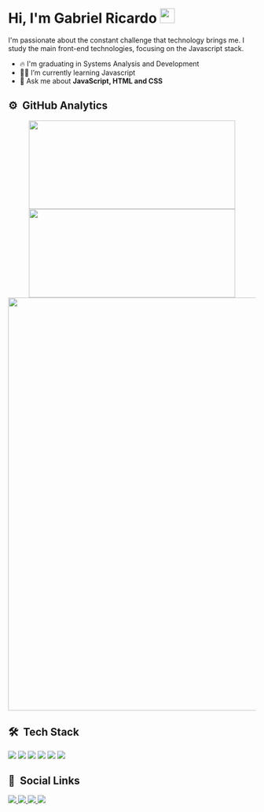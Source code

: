 # Hi, I'm Gabriel Ricardo <img src="https://raw.githubusercontent.com/kaueMarques/kaueMarques/master/hi.gif" width="30px">

I'm passionate about the constant challenge that technology brings me. I study the main front-end technologies, focusing on the Javascript stack.

- 🔥 I'm graduating in Systems Analysis and Development
- 👨‍💻 I’m currently learning Javascript
- 💬 Ask me about **JavaScript, HTML and CSS**

## ⚙️ &nbsp;GitHub Analytics
 
<div align="center">

 <img height="180em" width="420em" src="https://github-readme-stats.vercel.app/api?username=Gabriel-Ricardo&show_icons=true&theme=github_dark&include_all_commits=true&count_private=true&icon_color=bd93f9&title_color=bd93f9"/>
  
<img height="180em" width="420em" src="https://github-readme-stats.vercel.app/api/top-langs/?username=Gabriel-Ricardo&layout=compact&show_icons=true&theme=github_dark&langs_count=4&icon_color=bd93f9&title_color=bd93f9"/>
 
</div>

<div align="center">

<img width="840em" src="https://activity-graph.herokuapp.com/graph?username=Gabriel-Ricardo&bg_color=0D1117&color=A17ED5&line=A17ED5&point=f8f8f2">
 
</div>


## 🛠 &nbsp;Tech Stack

<div>
  <img src="https://img.shields.io/badge/HTML5-E34F26?style=for-the-badge&logo=html5&logoColor=white">
  <img src="https://img.shields.io/badge/CSS3-1572B6?style=for-the-badge&logo=css3&logoColor=white">
  <img src="https://img.shields.io/badge/Sass-CC6699?style=for-the-badge&logo=sass&logoColor=white">
  <img src="https://img.shields.io/badge/JavaScript-F7DF1E?style=for-the-badge&logo=javascript&logoColor=black">
  <img src="https://img.shields.io/badge/Bootstrap-563D7C?style=for-the-badge&logo=bootstrap&logoColor=white">
  <img src="https://img.shields.io/badge/Ubuntu-E95420?style=for-the-badge&logo=ubuntu&logoColor=white">
</div>

## 📱 &nbsp;Social Links

<div>

 <a href="https://www.instagram.com/gabriellldev/" target="_blank">
   <img src="https://img.shields.io/badge/-Instagram-%23E4405F?style=for-the-badge&logo=instagram&logoColor=white" target="_blank">
 </a>

 <a href="https://telegram.me/gabriellldev">
   <img src="https://img.shields.io/badge/Telegram-2CA5E0?style=for-the-badge&logo=telegram&logoColor=white">
 </a>

 <a href = "mailto:gabrielricardodev@gmail.com">
   <img src="https://img.shields.io/badge/-Gmail-%23333?style=for-the-badge&logo=gmail&logoColor=white" target="_blank">
 </a>

 <a href="https://www.linkedin.com/in/gabriel-ricardo-48b2a122b/" target="_blank">
   <img src="https://img.shields.io/badge/-LinkedIn-%230077B5?style=for-the-badge&logo=linkedin&logoColor=white" target="_blank">
 </a> 

</div>
